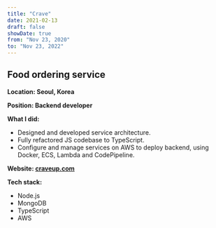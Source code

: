 ```yaml
---
title: "Crave"
date: 2021-02-13
draft: false
showDate: true
from: "Nov 23, 2020"
to: "Nov 23, 2022"
---
```


## Food ordering service

**Location: Seoul, Korea**

**Position: Backend developer**

**What I did:**

- Designed and developed service architecture.
- Fully refactored JS codebase to TypeScript.
- Configure and manage services on AWS to deploy backend, using Docker, ECS, Lambda and CodePipeline.

**Website: [craveup.com](https://craveup.com)**

**Tech stack:**

- Node.js
- MongoDB
- TypeScript
- AWS
